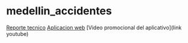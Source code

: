 # medellin_accidentes

[Reporte tecnico](link) 
[Aplicacion web](https://tholes-medellin-accidentes-home-bq1o7x.streamlit.app/predicciones) 
[Video promocional del aplicativo](link youtube) 
